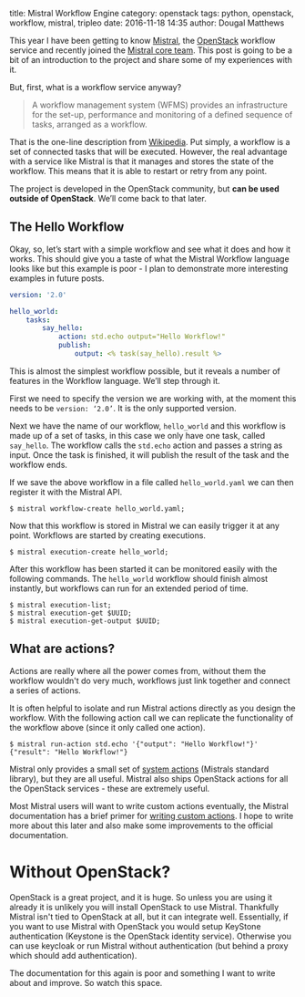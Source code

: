 title: Mistral Workflow Engine
category: openstack
tags: python, openstack, workflow, mistral, tripleo
date: 2016-11-18 14:35
author: Dougal Matthews

This year I have been getting to know [Mistral], the [OpenStack] workflow
service and recently joined the [Mistral core team]. This post is going to be a
bit of an introduction to the project and share some of my experiences with it.

But, first, what is a workflow service anyway?

> A workflow management system (WFMS) provides an infrastructure for the
> set-up, performance and monitoring of a defined sequence of tasks, arranged
> as a workflow.

That is the one-line description from [Wikipedia]. Put simply, a workflow is a
set of connected tasks that will be executed. However, the real advantage with
a service like Mistral is that it manages and stores the state of the workflow.
This means that it is able to restart or retry from any point.

The project is developed in the OpenStack community, but **can be used outside
of OpenStack**. We’ll come back to that later.

## The Hello Workflow

Okay, so, let’s start with a simple workflow and see what it does and how it
works. This should give you a taste of what the Mistral Workflow language looks
like but this example is poor - I plan to demonstrate more interesting examples
in future posts.

```YAML
version: '2.0'

hello_world:
    tasks:
        say_hello:
            action: std.echo output="Hello Workflow!"
            publish:
                output: <% task(say_hello).result %>
```

This is almost the simplest workflow possible, but it reveals a number of
features in the Workflow language. We’ll step through it.

First we need to specify the version we are working with, at the moment this
needs to be `version: ‘2.0’`. It is the only supported version.

Next we have the name of our workflow, `hello_world` and this workflow is made
up of a set of tasks, in this case we only have one task, called `say_hello`.
The workflow calls the `std.echo` action and passes a string as input. Once
the task is finished, it will publish the result of the task and the workflow
ends.

If we save the above workflow in a file called `hello_world.yaml` we can then
register it with the Mistral API.

```shell
$ mistral workflow-create hello_world.yaml;
```

Now that this workflow is stored in Mistral we can easily trigger it at any
point. Workflows are started by creating executions.

```shell
$ mistral execution-create hello_world;
```

After this workflow has been started it can be monitored easily with the
following commands. The `hello_world` workflow should finish almost instantly,
but workflows can run for an extended period of time.

```shell
$ mistral execution-list;
$ mistral execution-get $UUID;
$ mistral execution-get-output $UUID;
```

## What are actions?

Actions are really where all the power comes from, without them the workflow
wouldn't do very much, workflows just link together and connect a series of
actions.

It is often helpful to isolate and run Mistral actions directly as you design
the workflow. With the following action call we can replicate the functionality
of the workflow above (since it only called one action).

```shell
$ mistral run-action std.echo '{"output": "Hello Workflow!"}'
{"result": "Hello Workflow!"}
```

Mistral only provides a small set of [system actions] \(Mistrals standard
library), but they are all useful. Mistral also ships OpenStack actions for all
the OpenStack services - these are extremely useful.

Most Mistral users will want to write custom actions eventually, the Mistral
documentation has a brief primer for [writing custom actions]. I hope to write
more about this later and also make some improvements to the official
documentation.


# Without OpenStack?

OpenStack is a great project, and it is huge. So unless you are using it
already it is unlikely you will install OpenStack to use Mistral. Thankfully
Mistral isn't tied to OpenStack at all, but it can integrate well. Essentially,
if you want to use Mistral with OpenStack you would setup KeyStone
authentication (Keystone is the OpenStack identity service). Otherwise you can
use keycloak or run Mistral without authentication (but behind a proxy which
should add authentication).

The documentation for this again is poor and something I want to write about
and improve. So watch this space.

[OpenStack]: https://www.openstack.org/
[Wikipedia]: https://en.wikipedia.org/wiki/Workflow_management_system
[Mistral]: http://docs.openstack.org/developer/mistral/
[Mistral DSL v2]: http://docs.openstack.org/developer/mistral/dsl/dsl_v2.html
[writing custom actions]: http://docs.openstack.org/developer/mistral/developer/creating_custom_action.html
[Mistral core team]: http://lists.openstack.org/pipermail/openstack-dev/2016-November/107021.html
[system actions]: http://docs.openstack.org/developer/mistral/dsl/dsl_v2.html#system-actions
